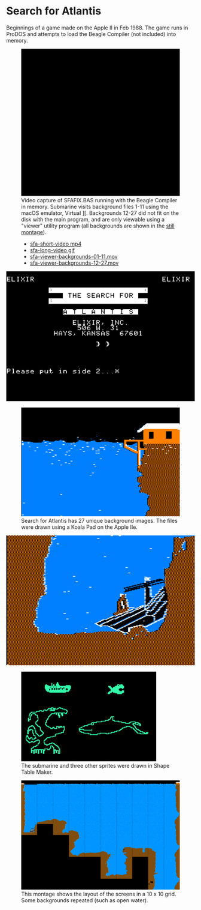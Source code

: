 # Search for Atlantis
Beginnings of a game made on the Apple II in Feb 1988. The game runs in ProDOS and attempts to load the Beagle Compiler (not included) into memory.



<figure>
<img src="./screen-capture/sfa-short-video.gif" width="568" height="392" style="background:lightgray" alt="sfa-short-video as animated gif"/>

<figCaption>Video capture of SFAFIX.BAS running with the Beagle Compiler in memory. Submarine visits background files 1-11 using the macOS emulator, Virtual ][. Backgrounds 12-27 did not fit on the disk with the main program, and are only viewable using a "viewer" utility program (all backgrounds are shown in the <a href='./screen-capture/sfa-all-screens-montage.png'>still montage</a>).

<ul>
<li><a href="./screen-capture/sfa-short-video.mp4">sfa-short-video mp4</a></li>
<li><a href="./screen-capture/sfa-long-video.gif">sfa-long-video gif</a></li>
<li><a href="./screen-capture/sfa-viewer-backgrounds-01-11.mov">sfa-viewer-backgrounds-01-11.mov</a></li>
<li><a href="./screen-capture/sfa-viewer-backgrounds-12-27.mov">sfa-viewer-backgrounds-12-27.mov</a></li>

</ul>
</figCaption>
</figure>

<img src='./screen-capture/png/sfa-title-screen.png'/>

<figure>
<img src='./screen-capture/png/s3.png'/>
<figCaption>Search for Atlantis has 27 unique background images. The files were drawn using a Koala Pad on the Apple IIe.</figCaption>
</figure>
<img src='./screen-capture/png/s9.png'/>

<figure>
<img src='./screen-capture/sfa-shapes-1-4-mono.png'/>
<figCaption>The submarine and three other sprites were drawn in Shape Table Maker.</figCaption>
</figure>

<figure>
<img src='./screen-capture/sfa-all-screens-montage.png'/>
<figCaption>This montage shows the layout of the screens in a 10 x 10 grid. Some backgrounds repeated (such as open water).</figCaption>
</figure>